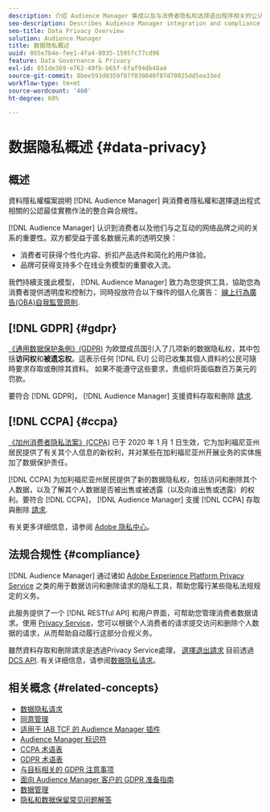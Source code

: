 ```yaml
---
description: 介绍 Audience Manager 集成以及与消费者隐私和选择退出程序相关的公认最佳实践合规性。
seo-description: Describes Audience Manager integration and compliance with generally accepted best practices related to consumer privacy and opt-out procedures.
seo-title: Data Privacy Overview
solution: Audience Manager
title: 数据隐私概述
uuid: 865e7b4e-fee1-4fa4-8035-1595fc77cd96
feature: Data Governance & Privacy
exl-id: 051de369-e762-49fb-b65f-6faf94db48a4
source-git-commit: 8bee593d0359f87f030840f87d70025dd5ea33ed
workflow-type: tm+mt
source-wordcount: '460'
ht-degree: 68%

---
```


# 数据隐私概述 {#data-privacy}

## 概述

資料隱私權檔案說明 [!DNL Audience Manager] 與消費者隱私權和選擇退出程式相關的公認最佳實務作法的整合與合規性。

[!DNL Audience Manager] 认识到消费者以及他们与之互动的网络品牌之间的关系的重要性。双方都受益于匿名数据元素的透明交换：

* 消费者可获得个性化内容、折扣产品选件和简化的用户体验。
* 品牌可获得支持多个在线业务模型的重要收入流。

我們持續支援此模型， [!DNL Audience Manager] 致力為您提供工具，協助您為消費者提供透明度和控制力，同時投放符合以下條件的個人化廣告： [線上行為廣告(OBA)自我監管原則](https://www.iab.com/news/self-regulatory-principles-for-online-behavioral-advertising/).

## [!DNL GDPR] {#gdpr}

[《通用数据保护条例》(GDPR)](https://gdpr.eu/data-privacy/) 为欧盟成员国引入了几项新的数据隐私权，其中包括&#x200B;**访问权**&#x200B;和&#x200B;**被遗忘权**。這表示任何 [!DNL EU] 公司已收集其個人資料的公民可隨時要求存取或刪除其資料。 如果不能遵守这些要求，贵组织将面临数百万美元的罚款。

要符合 [!DNL GDPR]， [!DNL Audience Manager] 支援資料存取和刪除 [請求](data-privacy-requests.md).

## [!DNL CCPA] {#ccpa}

[《加州消费者隐私法案》(CCPA)](https://www.caprivacy.org/about) 已于 2020 年 1 月 1 日生效，它为加利福尼亚州居民提供了有关其个人信息的新权利，并对某些在加利福尼亚州开展业务的实体施加了数据保护责任。

[!DNL CCPA] 为加利福尼亚州居民提供了新的数据隐私权，包括访问和删除其个人数据，以及了解其个人数据是否被出售或被透露（以及向谁出售或透露）的权利。要符合 [!DNL CCPA]， [!DNL Audience Manager] 支援 [!DNL CCPA] 存取與刪除 [請求](data-privacy-requests.md).

有关更多详细信息，请参阅 [Adobe 隐私中心](https://www.adobe.com/cn/privacy/opt-out.html)。

## 法规合规性 {#compliance}

[!DNL Audience Manager] 通过诸如 [Adobe Experience Platform Privacy Service](https://experienceleague.adobe.com/docs/experience-platform/privacy/home.html?lang=en) 之类的用于数据访问和删除请求的隐私工具，帮助您履行某些隐私法规规定的义务。

此服务提供了一个 [!DNL RESTful API] 和用户界面，可帮助您管理消费者数据请求。使用 [Privacy Service](https://experienceleague.adobe.com/docs/experience-platform/privacy/home.html?lang=en)，您可以根据个人消费者的请求提交访问和删除个人数据的请求，从而帮助自动履行这部分合规义务。

雖然資料存取和刪除請求是透過Privacy Service處理， [選擇退出請求](data-privacy-requests.md#opt-out-requests) 目前透過 [DCS API](../../api/dcs-intro/dcs-api-reference/dcs-api-reference-overview.md). 有关详细信息，请参阅[数据隐私请求](data-privacy-requests.md)。

## 相关概念 {#related-concepts}

* [数据隐私请求](data-privacy-requests.md)
* [同意管理](data-privacy-consent.md)
* [适用于 IAB TCF 的 Audience Manager 插件](aam-iab-plugin.md)
* [Audience Manager 标识符](data-privacy-ids.md)
* [CCPA 术语表](aam-ccpa-glossary.md)
* [GDPR 术语表](aam-gdpr-glossary.md)
* [与目标相关的 GDPR 注意事项](aam-gdpr-partners.md)
* [面向 Audience Manager 客户的 GDPR 准备指南](aam-gdpr-readiness.md)
* [数据管理](data-governance.md)
* [隐私和数据保留常见问题解答](../../faq/faq-privacy.md)

